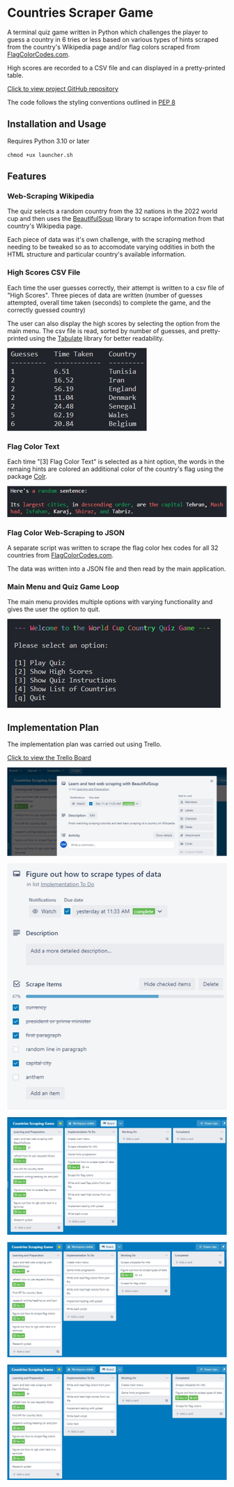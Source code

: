 # Countries Scraper Game

A terminal quiz game written in Python which challenges the player to guess a country in 6 tries or less based on various types of hints scraped from the country's Wikipedia page and/or flag colors scraped from [FlagColorCodes.com](https://www.flagcolorcodes.com/).

High scores are recorded to a CSV file and can displayed in a pretty-printed table.

[Click to view project GitHub repository](https://github.com/quentin-mckay/countries-scraper-game)

The code follows the styling conventions outlined in [PEP 8](https://peps.python.org/pep-0008/)


## Installation and Usage

Requires Python 3.10 or later

`chmod +ux launcher.sh`


## Features

### Web-Scraping Wikipedia

The quiz selects a random country from the 32 nations in the 2022 world cup and then uses the [BeautifulSoup](https://pypi.org/project/beautifulsoup4/) library to scrape information from that country's Wikipedia page.

Each piece of data was it's own challenge, with the scraping method needing to be tweaked so as to accomodate varying oddities in both the HTML structure and particular country's available information.

### High Scores CSV File

Each time the user guesses correctly, their attempt is written to a csv file of "High Scores". Three pieces of data are written (number of guesses attempted, overall time taken (seconds) to complete the game, and the correctly guessed country)

The user can also display the high scores by selecting the option from the main menu. The csv file is read, sorted by number of guesses, and pretty-printed using the [Tabulate](https://pypi.org/project/tabulate/) library for better readability.

![high scores](./images/high-scores.jpg)

### Flag Color Text

Each time "[3] Flag Color Text" is selected as a hint option, the words in the remaing hints are colored an additional color of the country's flag using the package [Colr](https://pypi.org/project/Colr/).  

![color sentence](./images/color-sentence.jpg)

### Flag Color Web-Scraping to JSON

A separate script was written to scrape the flag color hex codes for all 32 countries from [FlagColorCodes.com](https://www.flagcolorcodes.com/). 

The data was written into a JSON file and then read by the main application.

### Main Menu and Quiz Game Loop

The main menu provides multiple options with varying functionality and gives the user the option to quit.

![main menu](./images/main-menu.jpg)








## Implementation Plan

The implementation plan was carried out using Trello.

[Click to view the Trello Board](https://trello.com/b/vWXNzHCk/countries-scraping-game)

![scraping](./images/trello-scraping-date.jpg)

![checklist](./images/trello-checklist.jpg)

![progress 1](./images/trello-progress-1.jpg)

![progress 2](./images/trello-progress-2.jpg)

![progress 3](./images/trello-progress-3.jpg)